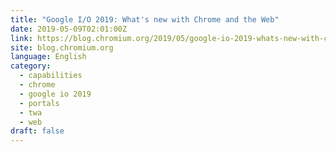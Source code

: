 ```yaml
---
title: "Google I/O 2019: What's new with Chrome and the Web"
date: 2019-05-09T02:01:00Z
link: https://blog.chromium.org/2019/05/google-io-2019-whats-new-with-chrome.html?utm_medium=RSS&utm_source=news.12bit.vn
site: blog.chromium.org
language: English
category:
  - capabilities
  - chrome
  - google io 2019
  - portals
  - twa
  - web
draft: false
---
```


